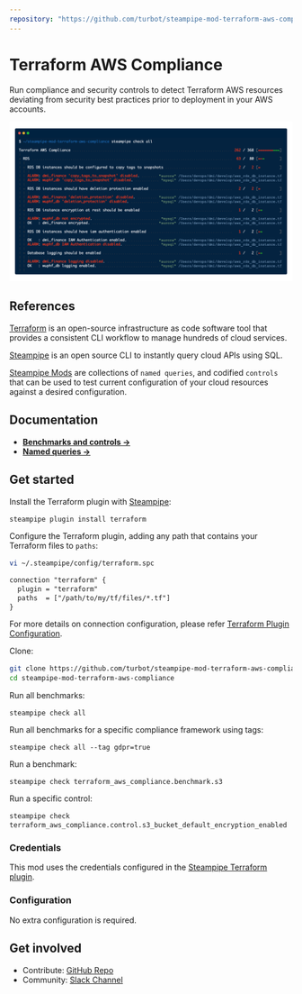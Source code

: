 ```yaml
---
repository: "https://github.com/turbot/steampipe-mod-terraform-aws-compliance"
---
```


# Terraform AWS Compliance

Run compliance and security controls to detect Terraform AWS resources deviating from security best practices prior to deployment in your AWS accounts.

![image](https://raw.githubusercontent.com/turbot/steampipe-mod-terraform-aws-compliance/main/docs/terraform_aws_compliance_console_output.png)

## References

[Terraform](https://terraform.io/) is an open-source infrastructure as code software tool that provides a consistent CLI workflow to manage hundreds of cloud services.

[Steampipe](https://steampipe.io) is an open source CLI to instantly query cloud APIs using SQL.

[Steampipe Mods](https://steampipe.io/docs/reference/mod-resources#mod) are collections of `named queries`, and codified `controls` that can be used to test current configuration of your cloud resources against a desired configuration.


## Documentation

- **[Benchmarks and controls →](https://hub.steampipe.io/mods/turbot/terraform_aws_compliance/controls)**
- **[Named queries →](https://hub.steampipe.io/mods/turbot/terraform_aws_compliance/queries)**

## Get started

Install the Terraform plugin with [Steampipe](https://steampipe.io):

```shell
steampipe plugin install terraform
```

Configure the Terraform plugin, adding any path that contains your Terraform files to `paths`:

```sh
vi ~/.steampipe/config/terraform.spc
```

```hcl
connection "terraform" {
  plugin = "terraform"
  paths  = ["/path/to/my/tf/files/*.tf"]
}
```

For more details on connection configuration, please refer [Terraform Plugin Configuration](https://hub.steampipe.io/plugins/turbot/terraform#configuration).

Clone:

```sh
git clone https://github.com/turbot/steampipe-mod-terraform-aws-compliance.git
cd steampipe-mod-terraform-aws-compliance
```

Run all benchmarks:

```shell
steampipe check all
```

Run all benchmarks for a specific compliance framework using tags:

```shell
steampipe check all --tag gdpr=true
```

Run a benchmark:

```shell
steampipe check terraform_aws_compliance.benchmark.s3
```

Run a specific control:

```shell
steampipe check terraform_aws_compliance.control.s3_bucket_default_encryption_enabled
```

### Credentials

This mod uses the credentials configured in the [Steampipe Terraform plugin](https://hub.steampipe.io/plugins/turbot/terraform).

### Configuration

No extra configuration is required.

## Get involved

* Contribute: [GitHub Repo](https://github.com/turbot/steampipe-mod-terraform-aws-compliance)
* Community: [Slack Channel](https://steampipe.io/community/join)
